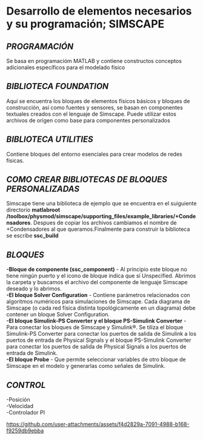 # Desarrollo de elementos necesarios y su programación; SIMSCAPE
## _PROGRAMACIÓN_
Se basa en programacióm MATLAB y contiene constructos conceptos adicionales específicos para el modelado físico
## _BIBLIOTECA FOUNDATION_
Aquí se encuentra los bloques de elementos físicos básicos y bloques de construcción, así como fuentes y sensores, se basan en componentes textuales creados con el lenguaje de Simscape.
Puede utilizar estos archivos de origen como base para componentes personalizados
## _BIBLIOTECA UTILITIES_
Contiene bloques del entorno esenciales para crear modelos de redes físicas.
## _COMO CREAR BIBLIOTECAS DE BLOQUES PERSONALIZADAS_
Simscape tiene una biblioteca de ejemplo que se encuentra en el suiguiente directorio **matlabroot /toolbox/physmod/simscape/supporting_files/example_libraries/+Condensadores**.
Despues de copiar los archivos cambiamos el nombre de +Condensadores al que queramos.Finalmente para construir la biblioteca se escribe **ssc_build**
## _BLOQUES_
**-Bloque de componente (ssc_component)** - Al principio este bloque no tiene ningún puerto y el icono de bloque indica que sí Unspecified. Abrimos la carpeta y buscamos el archivo
del componente de lenguaje Simscape deseado y lo abrimos.                                                                                               
**-El bloque Solver Configuration** - Contiene parámetros relacionados con algoritmos numéricos para simulaciones de Simscape. Cada diagrama de Simscape (o cada red física distinta 
topológicamente en un diagrama) debe contener un bloque Solver Configuration.                                                                                  
**-El bloque Simulink-PS Converter y el bloque PS-Simulink Converter** - Para conectar los bloques de Simscape y Simulink®. Se tiliza el bloque Simulink-PS Converter para conectar los
puertos de salida de Simulink a los puertos de entrada de Physical Signals y el bloque PS-Simulink Converter para conectar los puertos de salida de Physical Signals a los puertos 
de entrada de Simulink.                                                               
**-El bloque Probe** - Que permite seleccionar variables de otro bloque de Simscape en el modelo y generarlas como señales de Simulink.
## _CONTROL_
-Posición                                          
-Velocidad                                        
-Controlador PI


https://github.com/user-attachments/assets/f4d2829a-7091-4988-b168-f9259db9ebba

